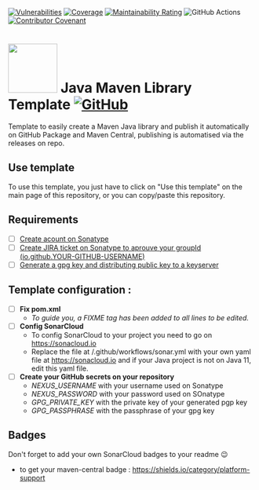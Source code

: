 [![Vulnerabilities](https://sonarcloud.io/api/project_badges/measure?project=MathieuSoysal_Java-Maven-Project-Template&metric=vulnerabilities)](https://sonarcloud.io/summary/new_code?id=MathieuSoysal_Java-Maven-Project-Template)
[![Coverage](https://sonarcloud.io/api/project_badges/measure?project=MathieuSoysal_Java-Maven-Project-Template&metric=coverage)](https://sonarcloud.io/summary/new_code?id=MathieuSoysal_Java-Maven-Project-Template)
[![Maintainability Rating](https://sonarcloud.io/api/project_badges/measure?project=MathieuSoysal_CodinGame-Puzzles-stats-library&metric=sqale_rating)](https://sonarcloud.io/summary/new_code?id=MathieuSoysal_CodinGame-Puzzles-stats-library)
![GitHub Actions](https://github.com/MathieuSoysal/Java-Maven-Project-Template/workflows/Java%20CI%20with%20Maven/badge.svg)
[![Contributor Covenant](https://img.shields.io/badge/Contributor%20Covenant-2.1-4baaaa.svg)](CODE_OF_CONDUCT.md) 

# <img src="https://cdn.iconscout.com/icon/free/png-512/java-43-569305.png" width="100"> Java Maven Library Template [![GitHub](https://img.shields.io/badge/license-Apache%202.0%20License-green)](LICENSE)

Template to easily create a Maven Java library and publish it automatically on GitHub Package and Maven Central, publishing is automatised via the releases on repo.

## Use template

To use this template, you just have to click on "Use this template" on the main page of this repository, or you can copy/paste this repository.

## Requirements
- [ ] [Create acount on Sonatype](https://issues.sonatype.org/secure/Signup!default.jspa)
- [ ] [Create JIRA ticket on Sonatype to aprouve your groupId (io.github.YOUR-GITHUB-USERNAME)](https://issues.sonatype.org/secure/CreateIssue.jspa?issuetype=21&pid=10134)
- [ ] [Generate a gpg key and distributing public key to a keyserver](https://central.sonatype.org/publish/requirements/gpg/)

## Template configuration :

- [ ] **Fix pom.xml**
  - *To guide you, a FIXME tag has been added to all lines to be edited.*
- [ ] **Config SonarCloud**
  - To config SonarCloud to your project you need to go on https://sonacloud.io
  - Replace the file at /.github/workflows/sonar.yml with your own yaml file at https://sonacloud.io and if your Java project is not on Java 11, edit this yaml file.
- [ ] **Create your GitHub secrets on your repository**
  - *NEXUS_USERNAME* with your username used on Sonatype
  - *NEXUS_PASSWORD* with your password used on SOnatype
  - *GPG_PRIVATE_KEY* with the private key of your generated pgp key
  - *GPG_PASSPHRASE* with the passphrase of your gpg key

## Badges

Don't forget to add your own SonarCloud badges to your readme 😉
 - to get your maven-central badge : https://shields.io/category/platform-support
